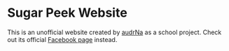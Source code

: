 # Sugar Peek Website
This is an unofficial website created by [audrNa](https://audrna.github.io/) as a school project. Check out its official [Facebook page](https://www.facebook.com/sugarpeekcakesph/) instead.